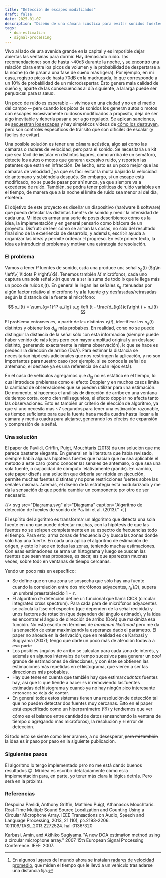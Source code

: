 ```yaml
---
title: "Detección de escapes modificados"
draft: false
date: 2025-01-07
description: "Diseño de una cámara acústica para evitar sonidos fuertes "
tags:
  - doa-estimation
  - signal-processing
---
```


Vivo al lado de una avenida grande en la capital y es imposible dejar abiertas las ventanas para dormir. Hay demasiado ruido. Las recomendaciones son de hasta ~40dB durante la noche, y [se encontró](https://www.association-of-noise-consultants.co.uk/wp-content/uploads/2017/06/C3-Tools-for-Assessing-Night-Noise-Impact-wide.pdf) una relación clara entre los picos de volumen y la probabilidad de despertarse a la noche (o de pasar a una fase de sueño más ligera). Por ejemplo, en mi casa, registro picos de hasta 70dB en la madrugada, lo que corresponde a un 10% de probabilidad de un microdespertar. Esto genera mala calidad de sueño y, aparte de las consecuencias al día siguiente, a la larga puede ser perjudicial para la salud. 

Un poco de ruido es esperable -- vivimos en una ciudad y no en el medio del campo -- pero cuando los picos de sonidos los generan autos o motos con escapes excesivamente ruidosos modificados a propósito, deja de ser algo inevitable y debería pasar a ser algo regulado. Se [aplican sanciones](https://quedigital.com.ar/politica/aprobaron-la-prohibicion-de-circular-en-motos-con-canos-de-escape-modificados/), se [secuestran los escapes](https://www.bragado.gov.ar/continuan-los-controles-y-secuestros-de-motos-con-escapes-modificados/) y hay simpáticos videos de [cómo los destruyen](https://www.youtube.com/watch?v=41dm6PK1ZH4), pero son controles específicos de tránsito que son difíciles de escalar (y fáciles de evitar). 

Una posible solución es tener una cámara acústica, algo así como las cámaras o radares de velocidad, pero para el sonido. Se necesitaría un kit que sea fácil de instalar en distintos lugares, como arriba de un semáforo, detecte los autos o motos que generan excesivo ruido, y reporten las patentes que están en infracción. De hecho, esto es un poco mejor que las cámaras de velocidad [^1] ya que es fácil evitar la multa bajando la velocidad de antemano y subiéndola después. Sin embargo, si un escape está modificado, no se puede pasar por ahí nunca, ya que siempre va a excederse de ruido. También, se podría tener políticas de ruido variables en el tiempo, de manera que a la noche el límite de ruido sea menor al del día, etcétera.

[^1]: En algunos lugares del mundo ahora se instalan [radares de velocidad promedio](https://en.wikipedia.org/wiki/SPECS_(speed_camera)), que miden el tiempo que le llevó a un vehículo trasladarse una distancia fija. 

El objetivo de este proyecto es diseñar un dispositivo (hardware & software) que pueda detectar las distintas fuentes de sonido y medir la intensidad de cada una. Mi idea es armar una serie de posts describiendo cómo es la idea, la implementación y en general pensarlo como bitácora de un proyecto. Disfruto de leer cómo se arman las cosas, no sólo del resultado final sino de la experiencia de desarrollo, y además, escribir ayuda a organizar las ideas y permite ordenar el progreso. En este primer texto, la idea es introducir el problema y motivar una estrategia de resolución.

### El problema

Vamos a tener $P$ fuentes de sonido, cada una produce una señal $s_g(t)$
($g\in \left\\{ 1\ldots P \right\\}$). 
Tenemos también $M$ micrófonos, cada uno captura una sola señal $x_i(t)$ que va a ser la suma de todo lo que le llega más un poco de ruido $n_i(t)$. En general le llegan las señales $s_g$ atenuadas por algún factor relativo al micrófono $i$ y a la fuente $g$ y desfasadas/retrasadas según la distancia de la fuente al micrófono:

$$
x_i(t) = \sum_{g=1}^P a_{ig} s_g \left (t - \frac{d_{ig}}{c}\right ) + n_i(t)
$$

El problema entonces es, a partir de los distintos $x_i(t)$, identificar los $s_g(t)$ distintos y obtener los $d_{ig}$ más probables. En realidad, como no se puede distinguir la distancia de la señal sólo con esta información (siempre puede haber venido de más lejos pero con mayor amplitud original y un desfase distinto, generando exactamente la misma observación), lo que se hace es predecir la dirección de arribo (DoA). Para estimar la distancia se necesitarían hipótesis adicionales que nos restringen la aplicación, y no son importantes para nuestro caso (por ejemplo, si se conoce la señal de antemano, el desfase ya es una referencia de cuán lejos está).

En el caso de vehículos agregamos que $d_{ig}$ no es estático en el tiempo, lo cual introduce problemas como el efecto Doppler y en muchos casos limita la cantidad de observaciones que se pueden utilizar para una estimación. De momento, si hacemos el análisis de dirección de arribo en una ventana de tiempo corta, como cien milisegundos, el efecto doppler no afecta tanto las observaciones. Esto es también un criterio de elección de algoritmo, ya que si uno necesita más ~7 segundos para tener una estimación razonable, es tiempo suficiente para que la fuente haga media cuadra hasta llegar a la cámara y media cuadra para alejarse, generando los efectos de expansión y compresión de la señal.

### Una solución

El paper de Pavlidi, Griffin, Puigt, Mouchtaris (2013) da una solución que me parece bastante elegante. En general en la literatura que había revisado, siempre había algunas hipótesis fuertes que hacían que no sea aplicable el método a este caso (como conocer las señales de antemano, o que sea una sola fuente, o capacidad de cómputo relativamente grande). En cambio, este paper diseña una solución que debería ser rápida en ejecución, permite muchas fuentes distintas y no pone restricciones fuertes sobre las señales mismas. Además, el diseño de la estrategia está modularizado y me da la sensación de que podría cambiar un componente por otro de ser necesario.


{{< svg
  src="Diagrama.svg"
  alt="Diagrama"
  caption="Algoritmo de detección de fuentes de sonido de Pavlidi et al. (2013)." >}}

El espíritu del algoritmo es transformar un algoritmo que detecta una sola fuente en uno que puede detectar muchas, con la hipótesis de que las fuentes no se solapen completamente en su espectro de frecuencias todo el tiempo. Para esto, arma zonas de frecuencia $\Omega$ y busca las zonas donde sólo hay una fuente. En cada una aplica el algoritmo de estimación de origen, y esto lo hace en todas las zonas, teniendo muchas estimaciones. Con esas estimaciones se arma un histograma y luego se buscan las fuentes que sean más probables, es decir, las que aparezcan muchas veces, sobre todo en ventanas de tiempo cercanas. 

Yendo un poco más en específico:

* Se define que en una zona se sospecha que sólo hay una fuente cuando la correlación entre dos micrófonos adyacentes, $r_{ij}^\prime (\Omega)$, supera un umbral preestablecido $1-\epsilon$. 
* El algoritmo de detección define un funcional que llama $\mathrm{CICS}$ (circular integrated cross spectrum). Para cada para de micrófonos adyacentes se calcula la fase del espectro (que dependen de la señal recibida) y unos factores de rotación (que dependen del ángulo estimado), y la idea es encontrar el ángulo de dirección de arribo (DoA) que maximiza esa función. No está escrito en términos de _maximum likelihood_ pero me da la sensación de estar maximizando la esperanza dado el parámetro. El paper no ahonda en la derivación, que en realidad es de Karbasi y Sugiyama (2007); tengo que darle un poco más de atención todavía a esa parte. 
* Los posibles ángulos de arribo se calculan para cada zona de interés, y además en algunos intervalos de tiempo sucesivos para generar un _pool_ grande de estimaciones de direcciones, y con éste se obtienen las estimaciones más repetidas en el histograma, que vienen a ser las direcciones más probables. 
* Hay que tener en cuenta que también hay que estimar _cuántas_ fuentes hay, así que lo que tiende a hacer es ir removiendo las fuentes estimadas del histograma y cuando ya no hay ningún pico interesante entonces se deja de contar.
* En general todos estos sistemas tienen una resolución de detección tal que no pueden detectar dos fuentes muy cercanas. Esto en el paper está especificado como un hiperparámetro (👎) y tendremos que ver cómo es el balance entre cantidad de datos (ensanchando la ventana de tiempo o agregando más micrófonos), la resolución y el error de detección.

Si todo esto se siente como leer arameo, a no desesperar, ~~para mí también~~ la idea es ir paso por paso en la siguiente publicación.

### Siguientes pasos

El algoritmo lo tengo implementado pero no me está dando buenos resultados 🙃. Mi idea es escribir detalladamente cómo es la implementación para, en parte, yo tener más clara la lógica detrás. Pero será en la próxima.

### Referencias

Despoina Pavlidi, Anthony Griffin, Matthieu Puigt, Athanasios Mouchtaris. Real-Time Multiple
Sound Source Localization and Counting Using a Circular Microphone Array. IEEE Transactions on Audio, Speech and Language Processing, 2013, 21 (10), pp.2193-2206. 10.1109/TASL.2013.2272524. hal-01367320

Karbasi, Amin, and Akihiko Sugiyama. "A new DOA estimation method using a circular microphone array." 2007 15th European Signal Processing Conference. IEEE, 2007.